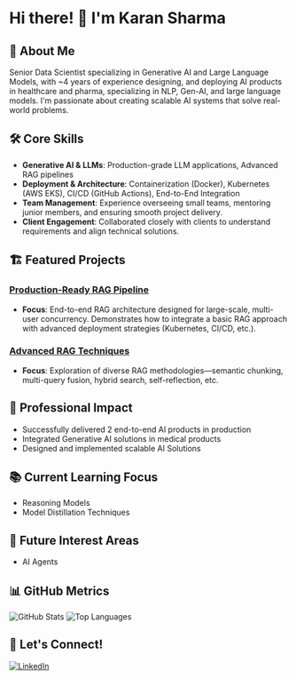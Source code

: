 # Hi there! 👋 I'm Karan Sharma

## 🤖 About Me
Senior Data Scientist specializing in Generative AI and Large Language Models, with ~4 years of experience designing, and deploying AI products in healthcare and pharma, specializing in NLP, Gen-AI, and large language models. I'm passionate about creating scalable AI systems that solve real-world problems. 

## 🛠️ Core Skills
- **Generative AI & LLMs**: Production-grade LLM applications, Advanced RAG pipelines
- **Deployment & Architecture**: Containerization (Docker), Kubernetes (AWS EKS), CI/CD (GitHub Actions), End-to-End Integration
- **Team Management**: Experience overseeing small teams, mentoring junior members, and ensuring smooth project delivery.
- **Client Engagement**: Collaborated closely with clients to understand requirements and align technical solutions.

## 🏗️ Featured Projects
### [Production-Ready RAG Pipeline](https://github.com/KaranSharma18/Production-ready-RAG-pipeline-with-Deployment)
- **Focus**: End-to-end RAG architecture designed for large-scale, multi-user concurrency. Demonstrates how to integrate a basic RAG approach with advanced deployment strategies (Kubernetes, CI/CD, etc.).

### [Advanced RAG Techniques](https://github.com/KaranSharma18/Depth_and_Breadth_of_rag_techniques)
- **Focus**: Exploration of diverse RAG methodologies—semantic chunking, multi-query fusion, hybrid search, self-reflection, etc.

## 🚀 Professional Impact
- Successfully delivered 2 end-to-end AI products in production
- Integrated Generative AI solutions in medical products
- Designed and implemented scalable AI Solutions

## 📚 Current Learning Focus
- Reasoning Models
- Model Distillation Techniques

## 🔭 Future Interest Areas
- AI Agents

## 📊 GitHub Metrics
![GitHub Stats](https://github-readme-stats.vercel.app/api?username=KaranSharma18&show_icons=true&theme=radical)
![Top Languages](https://github-readme-stats.vercel.app/api/top-langs/?username=KaranSharma18&layout=compact&theme=radical)

## 🤝 Let's Connect!
[![LinkedIn](https://img.shields.io/badge/LinkedIn-0077B5?style=for-the-badge&logo=linkedin&logoColor=white)](https://www.linkedin.com/in/karansharma18/)
